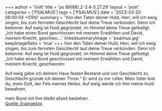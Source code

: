 +++
author = 'Gott'
title = 'ps 89(88),2-3.4-5.27.29'
layout = 'post'
categories = ['PSALMUS']
tags = ['PSALMUS']
date = '2023-03-20 08:00:04 +0100'
summary = 'Von den Taten deiner Huld, Herr, will ich ewig singen, bis zum fernsten Geschlecht laut deine Treue verkünden. Denn ich bekenne: Auf ewig ist Huld gegründet, im Himmel deine Treue gefestigt.  „Ich habe einen Bund geschlossen mit meinem Erwählten und David, meinem Knecht, geschwo....'
linkedsummaryImage = 'psalmus.jpg'
keepImageRatio = 'true'
+++
Von den Taten deiner Huld, Herr, will ich ewig singen,
bis zum fernsten Geschlecht laut deine Treue verkünden.
Denn ich bekenne: Auf ewig ist Huld gegründet, im Himmel deine Treue gefestigt. 
„Ich habe einen Bund geschlossen mit meinem Erwählten und David, meinem Knecht, geschworen:

Auf ewig gebe ich deinem Haus festen Bestand und von Geschlecht zu Geschlecht gründe ich deinen Thron.<!--more-->“ 
Er wird zu mir rufen: Mein Vater bist du,
mein Gott, der Fels meines Heiles.
Auf ewig werde ich ihm meine Huld bewahren,

mein Bund mit ihm bleibt allzeit bestehen.<br> [Quelle: Evangelizo](https://evangeliumtagfuertag.org/DE/gospel)